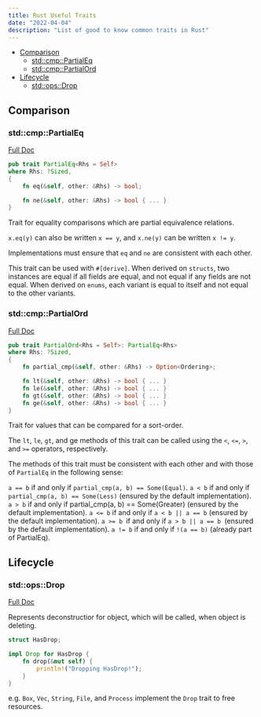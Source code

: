 ```yaml
---
title: Rust Useful Traits
date: "2022-04-04"
description: "List of good to know common traits in Rust"
---
```


- [Comparison](#comparison)
  - [std::cmp::PartialEq](#stdcmppartialeq)
  - [std::cmp::PartialOrd](#stdcmppartialord)
- [Lifecycle](#lifecycle)
  - [std::ops::Drop](#stdopsdrop)

## Comparison

### std::cmp::PartialEq

[Full Doc](https://doc.rust-lang.org/std/cmp/trait.PartialEq.html#)

```rust
pub trait PartialEq<Rhs = Self>
where Rhs: ?Sized,
{
    fn eq(&self, other: &Rhs) -> bool;

    fn ne(&self, other: &Rhs) -> bool { ... }
}
```

Trait for equality comparisons which are partial equivalence relations.

`x.eq(y)` can also be written `x == y`, and `x.ne(y)` can be written `x != y`.

Implementations must ensure that `eq` and `ne` are consistent with each other.

This trait can be used with `#[derive]`. When derived on `structs`, two instances are equal if all fields are equal, and not equal if any fields are not equal. When derived on `enums`, each variant is equal to itself and not equal to the other variants.

### std::cmp::PartialOrd

[Full Doc](https://doc.rust-lang.org/std/cmp/trait.PartialOrd.html)

```rust
pub trait PartialOrd<Rhs = Self>: PartialEq<Rhs>
where Rhs: ?Sized,
{
    fn partial_cmp(&self, other: &Rhs) -> Option<Ordering>;

    fn lt(&self, other: &Rhs) -> bool { ... }
    fn le(&self, other: &Rhs) -> bool { ... }
    fn gt(&self, other: &Rhs) -> bool { ... }
    fn ge(&self, other: &Rhs) -> bool { ... }
}
```

Trait for values that can be compared for a sort-order.

The `lt`, `le`, `gt`, and ge methods of this trait can be called using the `<`, `<=`, `>`, and `>=` operators, respectively.

The methods of this trait must be consistent with each other and with those of `PartialEq` in the following sense:

`a == b` if and only if `partial_cmp(a, b) == Some(Equal)`.
`a < b` if and only if `partial_cmp(a, b) == Some(Less)` (ensured by the default implementation).
`a > b` if and only if partial_cmp(a, b) == Some(Greater) (ensured by the default implementation).
`a <= b` if and only if `a < b || a == b` (ensured by the default implementation).
`a >= b `if and only if `a > b || a == b `(ensured by the default implementation).
`a != b` if and only if `!(a == b)` (already part of PartialEq).

## Lifecycle

### std::ops::Drop

[Full Doc](https://doc.rust-lang.org/std/ops/trait.Drop.html)

Represents deconstructior for object, which will be called, when object is deleting.

```rust
struct HasDrop;

impl Drop for HasDrop {
    fn drop(&mut self) {
        println!("Dropping HasDrop!");
    }
}
```

e.g. `Box`, `Vec`, `String`, `File`, and `Process` implement the `Drop` trait to free resources.


